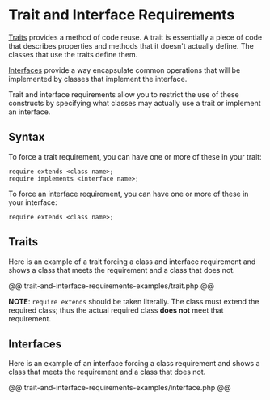 # Trait and Interface Requirements

[Traits](http://php.net/manual/en/language.oop5.traits.php) provides a method of code reuse. A trait is essentially a piece of code that describes properties and methods that it doesn't actually define. The classes that use the traits define them.

[Interfaces](http://php.net/manual/en/language.oop5.interfaces.php) provide a way encapsulate common operations that will be implemented by classes that implement the interface.

Trait and interface requirements allow you to restrict the use of these constructs by specifying what classes may actually use a trait or implement an interface.

## Syntax

To force a trait requirement, you can have one or more of these in your trait:

```
require extends <class name>;
require implements <interface name>;
```

To force an interface requirement, you can have one or more of these in your interface:

```
require extends <class name>;
```

## Traits

Here is an example of a trait forcing a class and interface requirement and shows a class that meets the requirement and a class that does not.

@@ trait-and-interface-requirements-examples/trait.php @@

**NOTE**: `require extends` should be taken literally. The class must extend
the required class; thus the actual required class **does not** meet that requirement.

## Interfaces

Here is an example of an interface forcing a class requirement and shows a class that meets the requirement and a class that does not.

@@ trait-and-interface-requirements-examples/interface.php @@
